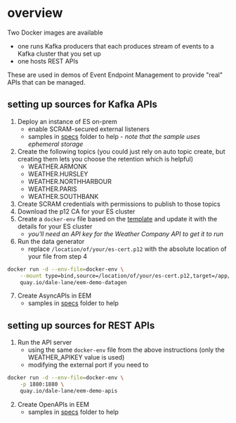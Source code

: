 # overview

Two Docker images are available
- one runs Kafka producers that each produces stream of events to a Kafka cluster that you set up
- one hosts REST APIs

These are used in demos of Event Endpoint Management to provide "real" APIs that can be managed.

## setting up sources for Kafka APIs

1. Deploy an instance of ES on-prem
    * enable SCRAM-secured external listeners
    * samples in [specs](https://github.com/dalelane/eem-demo-datagen/tree/main/specs/eventstreams) folder to help - _note that the sample uses ephemeral storage_
2. Create the following topics (you could just rely on auto topic create, but creating them lets you choose the retention which is helpful)
    - WEATHER.ARMONK
    - WEATHER.HURSLEY
    - WEATHER.NORTHHARBOUR
    - WEATHER.PARIS
    - WEATHER.SOUTHBANK
3. Create SCRAM credentials with permissions to publish to those topics
4. Download the p12 CA for your ES cluster
5. Create a `docker-env` file based on the [template](https://github.com/dalelane/eem-demo-datagen/blob/main/sample-docker-env) and update it with the details for your ES cluster
    * _you'll need an API key for the Weather Company API to get it to run_
6. Run the data generator
    * replace `/location/of/your/es-cert.p12` with the absolute location of your file from step 4
```sh
docker run -d --env-file=docker-env \
    --mount type=bind,source=/location/of/your/es-cert.p12,target=/app/cas/cert.p12,readonly \
    quay.io/dale-lane/eem-demo-datagen
```
7. Create AsyncAPIs in EEM
    * samples in [specs](https://github.com/dalelane/eem-demo-datagen/tree/main/specs/asyncapi) folder to help

## setting up sources for REST APIs

1. Run the API server
    * using the same `docker-env` file from the above instructions (only the WEATHER_APIKEY value is used)
    * modifying the external port if you need to
```sh
docker run -d --env-file=docker-env \
    -p 1880:1880 \
    quay.io/dale-lane/eem-demo-apis
```

2. Create OpenAPIs in EEM
    * samples in [specs](https://github.com/dalelane/eem-demo-datagen/tree/main/specs/openapi) folder to help
